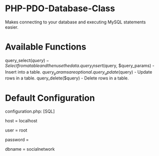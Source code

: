 # PHP-PDO-Database-Class
Makes connecting to your database and executing MySQL statements easier.

# Available Functions
query_select($query) - Select from a table and then use the data.
query_insert($query, $query_params) - Insert into a table. $query_params are optional.
query_update($query) - Update rows in a table.
query_delete($query) - Delete rows in a table.

# Default Configuration
configuration.php:
[SQL]

host = localhost

user = root

password = 

dbname = socialnetwork
